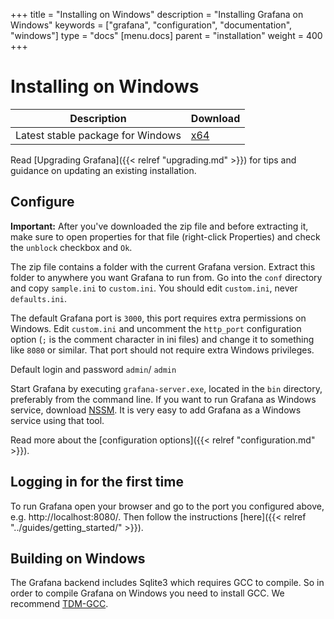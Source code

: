 +++
title = "Installing on Windows"
description = "Installing Grafana on Windows"
keywords = ["grafana", "configuration", "documentation", "windows"]
type = "docs"
[menu.docs]
parent = "installation"
weight = 400
+++

# Installing on Windows

Description | Download
------------ | -------------
Latest stable package for Windows | [x64](https://grafana.com/grafana/download?platform=windows)

Read [Upgrading Grafana]({{< relref "upgrading.md" >}}) for tips and guidance on updating an existing
installation.

## Configure

**Important:** After you've downloaded the zip file and before extracting it, make sure to open properties for that file (right-click Properties) and check the `unblock` checkbox and `Ok`.

The zip file contains a folder with the current Grafana version. Extract
this folder to anywhere you want Grafana to run from.  Go into the
`conf` directory and copy `sample.ini` to `custom.ini`. You should edit
`custom.ini`, never `defaults.ini`.

The default Grafana port is `3000`, this port requires extra permissions
on Windows. Edit `custom.ini` and uncomment the `http_port`
configuration option (`;` is the comment character in ini files) and change it to something like `8080` or similar.
That port should not require extra Windows privileges.

Default login and password `admin`/ `admin`


Start Grafana by executing `grafana-server.exe`, located in the `bin` directory, preferably from the
command line. If you want to run Grafana as Windows service, download
[NSSM](https://nssm.cc/). It is very easy to add Grafana as a Windows
service using that tool.

Read more about the [configuration options]({{< relref "configuration.md" >}}).

## Logging in for the first time

To run Grafana open your browser and go to the port you configured above, e.g. http://localhost:8080/.
Then follow the instructions [here]({{< relref "../guides/getting_started/" >}}).

## Building on Windows

The Grafana backend includes Sqlite3 which requires GCC to compile. So
in order to compile Grafana on Windows you need to install GCC. We
recommend [TDM-GCC](http://tdm-gcc.tdragon.net/download).
